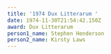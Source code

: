 ```yaml
---
title: '1974 Dux Litterarum '
date: 1974-11-30T21:54:42.150Z
award: Dux Litterarum
person1_name: Stephen Henderson
person2_name: Kirsty Laws
---
```


